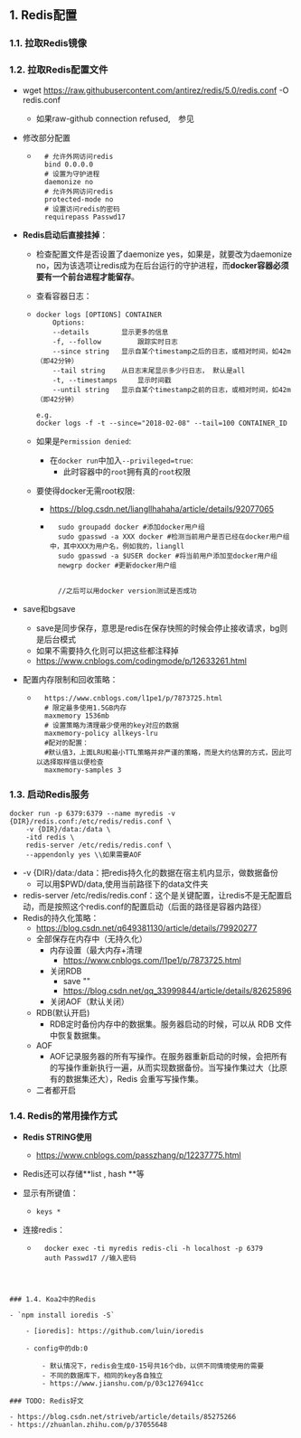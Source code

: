 ## 1. Redis配置

### 1.1. 拉取Redis镜像

### 1.2. 拉取Redis配置文件

-  wget https://raw.githubusercontent.com/antirez/redis/5.0/redis.conf -O redis.conf

    - 如果raw-github connection refused,　参见

        [DNS污染]: https://www.cnblogs.com/sinferwu/p/12726833.html

- 修改部分配置

    - ```
        # 允许外网访问redis
        bind 0.0.0.0  
        # 设置为守护进程
        daemonize no 
        # 允许外网访问redis
        protected-mode no 
        # 设置访问redis的密码
        requirepass Passwd17
        ```

- **Redis启动后直接挂掉**：

    - 检查配置文件是否设置了daemonize yes，如果是，就要改为daemonize no，因为该选项让redis成为在后台运行的守护进程，而**docker容器必须要有一个前台进程才能留存**。

    - 查看容器日志：

    - ```shell
      docker logs [OPTIONS] CONTAINER
          Options:
          --details        显示更多的信息
          -f, --follow         跟踪实时日志
          --since string   显示自某个timestamp之后的日志，或相对时间，如42m（即42分钟）
          --tail string    从日志末尾显示多少行日志， 默认是all
          -t, --timestamps     显示时间戳
          --until string   显示自某个timestamp之前的日志，或相对时间，如42m（即42分钟）
          
      e.g.
      docker logs -f -t --since="2018-02-08" --tail=100 CONTAINER_ID
      ```
      
    - 如果是`Permission denied`:

        - 在`docker run`中加入`--privileged=true`:
            - 此时容器中的`root`拥有真的`root`权限

    - 要使得docker无需root权限:

        - https://blog.csdn.net/liangllhahaha/article/details/92077065

        - ```
            sudo groupadd docker #添加docker用户组
            sudo gpasswd -a XXX docker #检测当前用户是否已经在docker用户组中，其中XXX为用户名，例如我的，liangll
            sudo gpasswd -a $USER docker #将当前用户添加至docker用户组
            newgrp docker #更新docker用户组
            
            
            //之后可以用docker version测试是否成功
            ```

-  save和bgsave

    -  save是同步保存，意思是redis在保存快照的时候会停止接收请求，bg则是后台模式
    -  如果不需要持久化则可以把这些都注释掉
    -  https://www.cnblogs.com/codingmode/p/12633261.html

- 配置内存限制和回收策略：

    - ```
        https://www.cnblogs.com/l1pe1/p/7873725.html
        # 限定最多使用1.5GB内存 
        maxmemory 1536mb
        # 设置策略为清理最少使用的key对应的数据 
        maxmemory-policy allkeys-lru 
        #配对的配置： 
        #默认值3，上面LRU和最小TTL策略并非严谨的策略，而是大约估算的方式，因此可以选择取样值以便检查 
        maxmemory-samples 3 
        ```

        

### 1.3. 启动Redis服务

```
docker run -p 6379:6379 --name myredis -v {DIR}/redis.conf:/etc/redis/redis.conf \
	-v {DIR}/data:/data \ 
    -itd redis \
    redis-server /etc/redis/redis.conf \
    --appendonly yes \\如果需要AOF
```

- -v {DIR}/data:/data：把redis持久化的数据在宿主机内显示，做数据备份
    - 可以用$PWD/data,使用当前路径下的data文件夹
- redis-server /etc/redis/redis.conf：这个是关键配置，让redis不是无配置启动，而是按照这个redis.conf的配置启动（后面的路径是容器内路径）
- Redis的持久化策略：
    - https://blog.csdn.net/q649381130/article/details/79920277
    - 全部保存在内存中（无持久化）
        - 内存设置（最大内存+清理
            - https://www.cnblogs.com/l1pe1/p/7873725.html
        - 关闭RDB
            - save ""
            - https://blog.csdn.net/qq_33999844/article/details/82625896
        - 关闭AOF（默认关闭）
    - RDB(默认开启)
        - RDB定时备份内存中的数据集。服务器启动的时候，可以从 RDB 文件中恢复数据集。
    - AOF
        - AOF记录服务器的所有写操作。在服务器重新启动的时候，会把所有的写操作重新执行一遍，从而实现数据备份。当写操作集过大（比原有的数据集还大），Redis 会重写写操作集。
    - 二者都开启

### 1.4. Redis的常用操作方式

- **Redis STRING使用**

    - https://www.cnblogs.com/passzhang/p/12237775.html

- Redis还可以存储**list , hash **等

- 显示有所键值：

    -  `keys *`

- 连接redis：

    - ```
        docker exec -ti myredis redis-cli -h localhost -p 6379
        auth Passwd17 //输入密码
```
        
        

### 1.4. Koa2中的Redis

- `npm install ioredis -S`

    - [ioredis]: https://github.com/luin/ioredis

    - config中的db:0

        - 默认情况下，redis会生成0-15号共16个db，以供不同情境使用的需要
        - 不同的数据库下，相同的key各自独立
        - https://www.jianshu.com/p/03c1276941cc

### TODO: Redis好文

- https://blog.csdn.net/striveb/article/details/85275266
- https://zhuanlan.zhihu.com/p/37055648